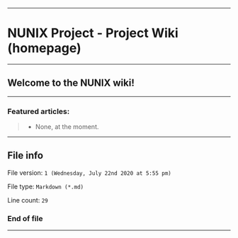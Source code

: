 
***

# NUNIX Project - Project Wiki (homepage)

***

## Welcome to the NUNIX wiki!

***

### Featured articles:

> * None, at the moment.

***

## File info

File version: `1 (Wednesday, July 22nd 2020 at 5:55 pm)`

File type: `Markdown (*.md)`

Line count: `29`

### End of file

***
